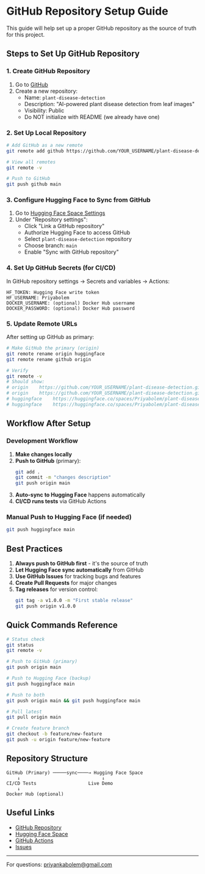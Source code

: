# GitHub Repository Setup Guide

This guide will help set up a proper GitHub repository as the source of truth for this project.

## Steps to Set Up GitHub Repository

### 1. Create GitHub Repository

1. Go to [GitHub](https://github.com/new)
2. Create a new repository:
   - Name: `plant-disease-detection`
   - Description: "AI-powered plant disease detection from leaf images"
   - Visibility: Public
   - Do NOT initialize with README (we already have one)

### 2. Set Up Local Repository

```bash
# Add GitHub as a new remote
git remote add github https://github.com/YOUR_USERNAME/plant-disease-detection.git

# View all remotes
git remote -v

# Push to GitHub
git push github main
```

### 3. Configure Hugging Face to Sync from GitHub

1. Go to [Hugging Face Space Settings](https://huggingface.co/spaces/Priyabolem/plant-disease-detection/settings)
2. Under "Repository settings":
   - Click "Link a GitHub repository"
   - Authorize Hugging Face to access GitHub
   - Select `plant-disease-detection` repository
   - Choose branch: `main`
   - Enable "Sync with GitHub repository"

### 4. Set Up GitHub Secrets (for CI/CD)

In GitHub repository settings → Secrets and variables → Actions:

```
HF_TOKEN: Hugging Face write token
HF_USERNAME: Priyabolem
DOCKER_USERNAME: (optional) Docker Hub username
DOCKER_PASSWORD: (optional) Docker Hub password
```

### 5. Update Remote URLs

After setting up GitHub as primary:

```bash
# Make GitHub the primary (origin)
git remote rename origin huggingface
git remote rename github origin

# Verify
git remote -v
# Should show:
# origin    https://github.com/YOUR_USERNAME/plant-disease-detection.git (fetch)
# origin    https://github.com/YOUR_USERNAME/plant-disease-detection.git (push)
# huggingface    https://huggingface.co/spaces/Priyabolem/plant-disease-detection (fetch)
# huggingface    https://huggingface.co/spaces/Priyabolem/plant-disease-detection (push)
```

## Workflow After Setup

### Development Workflow

1. **Make changes locally**
2. **Push to GitHub** (primary):
   ```bash
   git add .
   git commit -m "changes description"
   git push origin main
   ```
3. **Auto-sync to Hugging Face** happens automatically
4. **CI/CD runs tests** via GitHub Actions

### Manual Push to Hugging Face (if needed)

```bash
git push huggingface main
```

## Best Practices

1. **Always push to GitHub first** - it's the source of truth
2. **Let Hugging Face sync automatically** from GitHub
3. **Use GitHub Issues** for tracking bugs and features
4. **Create Pull Requests** for major changes
5. **Tag releases** for version control:
   ```bash
   git tag -a v1.0.0 -m "First stable release"
   git push origin v1.0.0
   ```

## Quick Commands Reference

```bash
# Status check
git status
git remote -v

# Push to GitHub (primary)
git push origin main

# Push to Hugging Face (backup)
git push huggingface main

# Push to both
git push origin main && git push huggingface main

# Pull latest
git pull origin main

# Create feature branch
git checkout -b feature/new-feature
git push -u origin feature/new-feature
```

## Repository Structure

```
GitHub (Primary) ─────sync────→ Hugging Face Space
    ↓                              ↓
CI/CD Tests                   Live Demo
    ↓
Docker Hub (optional)
```

## Useful Links

- [GitHub Repository](https://github.com/priyankabolem/PlantDiseasesDetection)
- [Hugging Face Space](https://huggingface.co/spaces/Priyabolem/plant-disease-detection)
- [GitHub Actions](https://github.com/priyankabolem/PlantDiseasesDetection/actions)
- [Issues](https://github.com/priyankabolem/PlantDiseasesDetection/issues)

---

For questions: priyankabolem@gmail.com